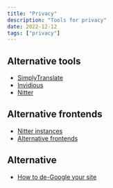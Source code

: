 ```yaml
---
title: "Privacy"
description: "Tools for privacy"
date: 2022-12-12
tags: ["privacy"]
---
```


<CC>

<div>

## Alternative tools

- [SimplyTranslate](https://simplytranslate.org/)
- [Invidious](https://invidious.snopyta.org/)
- [Nitter](https://nitter.net/)

</div>


<div>

## Alternative frontends

- [Nitter instances](https://github.com/xnaas/nitter-instances)
- [Alternative frontends](https://github.com/digitalblossom/alternative-frontends)

</div>

<div>

## Alternative

- [How to de-Google your site](https://markosaric.com/degoogleify/)

</div>

</CC>
